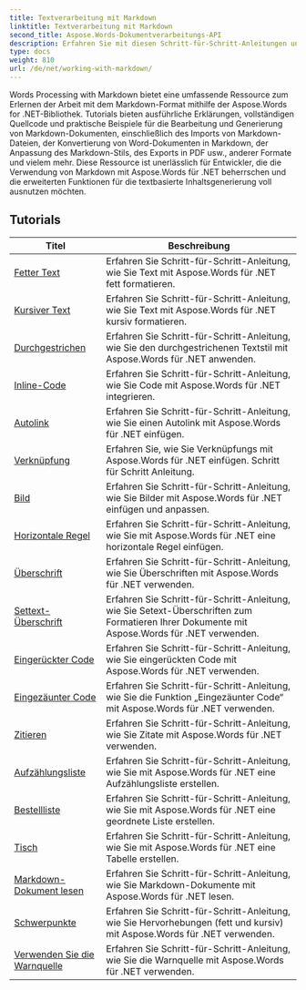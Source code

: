 ```yaml
---
title: Textverarbeitung mit Markdown
linktitle: Textverarbeitung mit Markdown
second_title: Aspose.Words-Dokumentverarbeitungs-API
description: Erfahren Sie mit diesen Schritt-für-Schritt-Anleitungen und praktischen Beispielen, wie Sie mit der Markdown-Syntax in Word-Dokumenten mit Aspose.Words für .NET arbeiten.
type: docs
weight: 810
url: /de/net/working-with-markdown/
---
```


Words Processing with Markdown bietet eine umfassende Ressource zum Erlernen der Arbeit mit dem Markdown-Format mithilfe der Aspose.Words for .NET-Bibliothek. Tutorials bieten ausführliche Erklärungen, vollständigen Quellcode und praktische Beispiele für die Bearbeitung und Generierung von Markdown-Dokumenten, einschließlich des Imports von Markdown-Dateien, der Konvertierung von Word-Dokumenten in Markdown, der Anpassung des Markdown-Stils, des Exports in PDF usw., anderer Formate und vielem mehr. Diese Ressource ist unerlässlich für Entwickler, die die Verwendung von Markdown mit Aspose.Words für .NET beherrschen und die erweiterten Funktionen für die textbasierte Inhaltsgenerierung voll ausnutzen möchten.

 ## Tutorials
| Titel | Beschreibung |
| --- | --- |
| [Fetter Text](./bold-text/) | Erfahren Sie Schritt-für-Schritt-Anleitung, wie Sie Text mit Aspose.Words für .NET fett formatieren. |
| [Kursiver Text](./italic-text/) | Erfahren Sie Schritt-für-Schritt-Anleitung, wie Sie Text mit Aspose.Words für .NET kursiv formatieren. |
| [Durchgestrichen](./strikethrough/) | Erfahren Sie Schritt-für-Schritt-Anleitung, wie Sie den durchgestrichenen Textstil mit Aspose.Words für .NET anwenden. |
| [Inline-Code](./inline-code/) | Erfahren Sie Schritt-für-Schritt-Anleitung, wie Sie Code mit Aspose.Words für .NET integrieren. |
| [Autolink](./autolink/) | Erfahren Sie Schritt-für-Schritt-Anleitung, wie Sie einen Autolink mit Aspose.Words für .NET einfügen. |
| [Verknüpfung](./link/) | Erfahren Sie, wie Sie Verknüpfungs mit Aspose.Words für .NET einfügen. Schritt für Schritt Anleitung. |
| [Bild](./image/) | Erfahren Sie Schritt-für-Schritt-Anleitung, wie Sie Bilder mit Aspose.Words für .NET einfügen und anpassen. |
| [Horizontale Regel](./horizontal-rule/) | Erfahren Sie Schritt-für-Schritt-Anleitung, wie Sie mit Aspose.Words für .NET eine horizontale Regel einfügen. |
| [Überschrift](./heading/) | Erfahren Sie Schritt-für-Schritt-Anleitung, wie Sie Überschriften mit Aspose.Words für .NET verwenden. |
| [Settext-Überschrift](./setext-heading/) | Erfahren Sie Schritt-für-Schritt-Anleitung, wie Sie Setext-Überschriften zum Formatieren Ihrer Dokumente mit Aspose.Words für .NET verwenden. |
| [Eingerückter Code](./indented-code/) | Erfahren Sie Schritt-für-Schritt-Anleitung, wie Sie eingerückten Code mit Aspose.Words für .NET verwenden. |
| [Eingezäunter Code](./fenced-code/) | Erfahren Sie Schritt-für-Schritt-Anleitung, wie Sie die Funktion „Eingezäunter Code“ mit Aspose.Words für .NET verwenden. |
| [Zitieren](./quote/) | Erfahren Sie Schritt-für-Schritt-Anleitung, wie Sie Zitate mit Aspose.Words für .NET verwenden. |
| [Aufzählungsliste](./bulleted-list/) | Erfahren Sie Schritt-für-Schritt-Anleitung, wie Sie mit Aspose.Words für .NET eine Aufzählungsliste erstellen. |
| [Bestellliste](./ordered-list/) | Erfahren Sie Schritt-für-Schritt-Anleitung, wie Sie mit Aspose.Words für .NET eine geordnete Liste erstellen. |
| [Tisch](./table/) | Erfahren Sie Schritt-für-Schritt-Anleitung, wie Sie mit Aspose.Words für .NET eine Tabelle erstellen. |
| [Markdown-Dokument lesen](./read-markdown-document/) | Erfahren Sie Schritt-für-Schritt-Anleitung, wie Sie Markdown-Dokumente mit Aspose.Words für .NET lesen. |
| [Schwerpunkte](./emphases/) | Erfahren Sie Schritt-für-Schritt-Anleitung, wie Sie Hervorhebungen (fett und kursiv) mit Aspose.Words für .NET verwenden. |
| [Verwenden Sie die Warnquelle](./use-warning-source/) | Erfahren Sie Schritt-für-Schritt-Anleitung, wie Sie die Warnquelle mit Aspose.Words für .NET verwenden. |